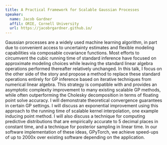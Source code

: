 ```yaml
---
title: A Practical Framework for Scalable Gaussian Processes
speaker:
  name: Jacob Gardner
  affil: ORIE, Cornell University
  url: https://jacobrgardner.github.io/
---
```


Gaussian processes are a widely used machine learning algorithm, in part due to convenient access to uncertainty estimates and flexible modeling capabilities via composable covariance functions. Most efforts to circumvent the cubic running time of standard inference have focused on approximate modeling choices while leaving the standard linear algebra operations performed thereafter relatively unchanged. In this talk, I focus on the other side of the story and propose a method to replace these standard operations entirely for GP inference based on iterative techniques from numerical linear algebra. This strategy is compatible with and provides an asymptotic complexity improvement to many existing scalable GP methods, while often outperforming the Cholesky decomposition in terms of floating point solve accuracy. I will demonstrate theoretical convergence guarantees in certain GP settings. I will discuss an exponential improvement using this approach to the running time of scalable kernel interpolation, one example inducing point method. I will also discuss a technique for computing predictive distributions that are empirically accurate to 5 decimal places in constant time, and a technique for posterior sampling in linear time. In our software implementation of these ideas, GPyTorch, we achieve speed-ups of up to 2000x over existing software depending on the application.
